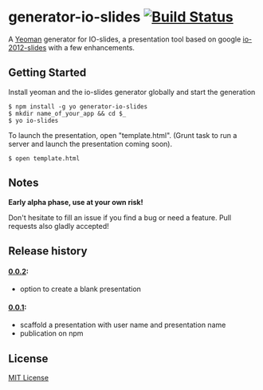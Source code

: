 # generator-io-slides [![Build Status](https://secure.travis-ci.org/NicolasRitouet/generator-io-slides.png?branch=master)](https://travis-ci.org/NicolasRitouet/generator-io-slides)

A [Yeoman](http://yeoman.io) generator for IO-slides, a presentation tool based on google [io-2012-slides](http://code.google.com/p/io-2012-slides/) with a few enhancements.


## Getting Started

Install yeoman and the io-slides generator globally and start the generation

```
$ npm install -g yo generator-io-slides
$ mkdir name_of_your_app && cd $_
$ yo io-slides
```
To launch the presentation, open "template.html". (Grunt task to run a server and launch the presentation coming soon).
```
$ open template.html
```

## Notes
__Early alpha phase, use at your own risk!__ 

Don't hesitate to fill an issue if you find a bug or need a feature. Pull requests also gladly accepted!


## Release history

#### [0.0.2](https://github.com/NicolasRitouet/generator-io-slides/releases/tag/0.0.2):
- option to create a blank presentation

#### [0.0.1](https://github.com/NicolasRitouet/generator-io-slides/releases/tag/0.0.1):
- scaffold a presentation with user name and presentation name
- publication on npm

## License

[MIT License](http://en.wikipedia.org/wiki/MIT_License)

